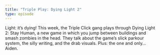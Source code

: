 ```yaml
---
title: "Triple Play: Dying Light 2"
type: episode
---
```

Light: it’s dying! This week, the Triple Click gang plays through Dying Light 2: Stay Human, a new game in which you jump between buildings and smash zombies in the head. They talk about the game’s slick parkour system, the silly writing, and the drab visuals. Plus: the one and only… Aiden.